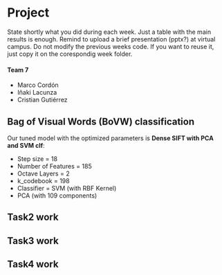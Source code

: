 # Project
State shortly what you did during each week. Just a table with the main results is enough. Remind to upload a brief presentation (pptx?) at virtual campus. Do not modify the previous weeks code. If you want to reuse it, just copy it on the corespondig week folder.

#### Team 7
* Marco Cordón
* Iñaki Lacunza
* Cristian Gutiérrez

## Bag of Visual Words (BoVW) classification
Our tuned model with the optimized parameters is **Dense SIFT with PCA and SVM clf**:

- Step size = 18
- Number of Features = 185
- Octave Layers = 2
- k_codebook = 198
- Classifier = SVM (with RBF Kernel)
- PCA (with 109 components)

## Task2 work

## Task3 work

## Task4 work

